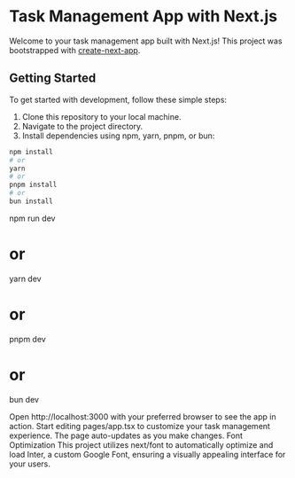 # Task Management App with Next.js

Welcome to your task management app built with Next.js! This project was bootstrapped with [create-next-app](https://github.com/vercel/next.js/tree/canary/packages/create-next-app).

## Getting Started

To get started with development, follow these simple steps:

1. Clone this repository to your local machine.
2. Navigate to the project directory.
3. Install dependencies using npm, yarn, pnpm, or bun:

```bash
npm install
# or
yarn
# or
pnpm install
# or
bun install
```

npm run dev

# or

yarn dev

# or

pnpm dev

# or

bun dev

Open http://localhost:3000 with your preferred browser to see the app in action.
Start editing pages/app.tsx to customize your task management experience. The page auto-updates as you make changes.
Font Optimization
This project utilizes next/font to automatically optimize and load Inter, a custom Google Font, ensuring a visually appealing interface for your users.
